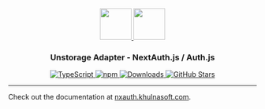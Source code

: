 <p align="center">
  <br/>
  <a href="https://nxauth.khulnasoft.com" target="_blank">
    <img height="64px" src="https://nxauth.khulnasoft.com/img/logo-sm.png" />
  </a>
  <a href="https://unstorage.unjs.io/" target="_blank">
    <img height="64px" src="https://nxauth.khulnasoft.com/img/adapters/unstorage.svg"/>
  </a>
  <h3 align="center"><b>Unstorage Adapter</b> - NextAuth.js / Auth.js</a></h3>
  <p align="center" style="align: center;">
    <a href="https://npm.im/@nxauth/unstorage-adapter">
      <img src="https://img.shields.io/badge/TypeScript-blue?style=flat-square" alt="TypeScript" />
    </a>
    <a href="https://npm.im/@nxauth/unstorage-adapter">
      <img alt="npm" src="https://img.shields.io/npm/v/@nxauth/unstorage-adapter?color=green&label=@nxauth/unstorage-adapter&style=flat-square">
    </a>
    <a href="https://www.npmtrends.com/@nxauth/unstorage-adapter">
      <img src="https://img.shields.io/npm/dm/@nxauth/unstorage-adapter?label=%20downloads&style=flat-square" alt="Downloads" />
    </a>
    <a href="https://github.com/khulnasoft/nxauth/stargazers">
      <img src="https://img.shields.io/github/stars/khulnasoft/nxauth?style=flat-square" alt="GitHub Stars" />
    </a>
  </p>
</p>

---

Check out the documentation at [nxauth.khulnasoft.com](https://nxauth.khulnasoft.com/reference/adapter/unstorage).
